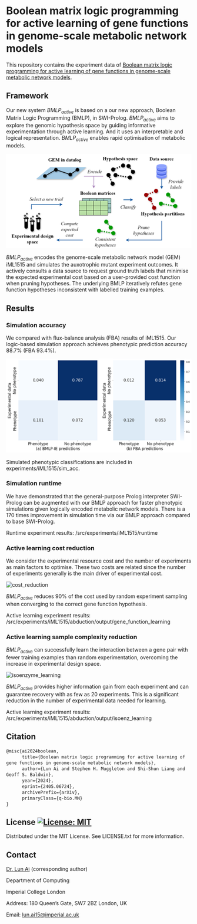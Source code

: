 # Boolean matrix logic programming for active learning of gene functions in genome-scale metabolic network models

This repository contains the experiment data of [Boolean matrix logic programming for active learning of gene functions in genome-scale metabolic network models](https://arxiv.org/abs/2405.06724). 

## Framework

Our new system $BMLP_{active}$ is based on a our new approach, Boolean Matrix Logic Programming (BMLP), in SWI-Prolog. 
$BMLP_{active}$ aims to explore the genomic hypothesis space by guiding informative experimentation through active learning. 
And it uses an interpretable and logical representation. $BMLP_{active}$ enables rapid optimisation of metabolic models.

![Framework_overview](figs/bmlp_active.png)

$BMLP_{active}$ encodes the genome-scale metabolic network model (GEM) iML1515 and simulates the auxotrophic mutant experiment outcomes. It actively consults a data source to request ground truth labels that minimise the expected experimental cost based on a user-provided cost function when pruning hypotheses. The underlying BMLP iteratively refutes gene function hypotheses inconsistent with labelled training examples.

## Results

### Simulation accuracy

We compared with flux-balance analysis (FBA) results of iML1515. 
Our logic-based simulation approach achieves phenotypic
prediction accuracy 88.7% (FBA 93.4%).

![normalised confusion matrices](figs/cm.png)

Simulated phenotypic classifications are included in experiments/iML1515/sim_acc.

### Simulation runtime

We have demonstrated that the general-purpose Prolog interpreter SWI-Prolog can be augmented with our BMLP approach for faster phenotypic simulations given logically encoded metabolic network models.
There is a 170 times improvement in simulation time via our BMLP approach compared to base SWI-Prolog.

Runtime experiment results:
/src/experiments/iML1515/runtime

### Active learning cost reduction

We consider the experimental resource cost and the number of experiments as main factors to optimise. These two costs are related since the number of experiments generally is the main driver of experimental cost. 

![cost_reduction](figs/accuracy_cost.png)

$BMLP_{active}$ reduces 90% of the cost used by random experiment sampling when converging to the correct gene function hypothesis. 

Active learning experiment results:
/src/experiments/iML1515/abduction/output/gene_function_learning

### Active learning sample complexity reduction

$BMLP_{active}$ can successfully learn the interaction between a gene pair with fewer training examples than random experimentation, overcoming the increase in experimental design space. 

![isoenzyme_learning](figs/accuracy_256.png)

$BMLP_{active}$ provides higher information gain from each experiment and can guarantee recovery with as few as 20 experiments. 
This is a significant reduction in the number of experimental data needed for learning.

Active learning experiment results:
/src/experiments/iML1515/abduction/output/isoenz_learning

## Citation

```commandline
@misc{ai2024boolean,
      title={Boolean matrix logic programming for active learning of gene functions in genome-scale metabolic network models}, 
      author={Lun Ai and Stephen H. Muggleton and Shi-Shun Liang and Geoff S. Baldwin},
      year={2024},
      eprint={2405.06724},
      archivePrefix={arXiv},
      primaryClass={q-bio.MN}
}
```

## License [![License: MIT](https://img.shields.io/badge/License-MIT-yellow.svg)](https://opensource.org/licenses/MIT)

Distributed under the MIT License. See LICENSE.txt for more information.

## Contact
[Dr. Lun Ai](https://lai1997.github.io/) (corresponding author)

Department of Computing

Imperial College London

Address: 180 Queen’s Gate, SW7 2BZ London, UK

Email: lun.ai15@imperial.ac.uk
